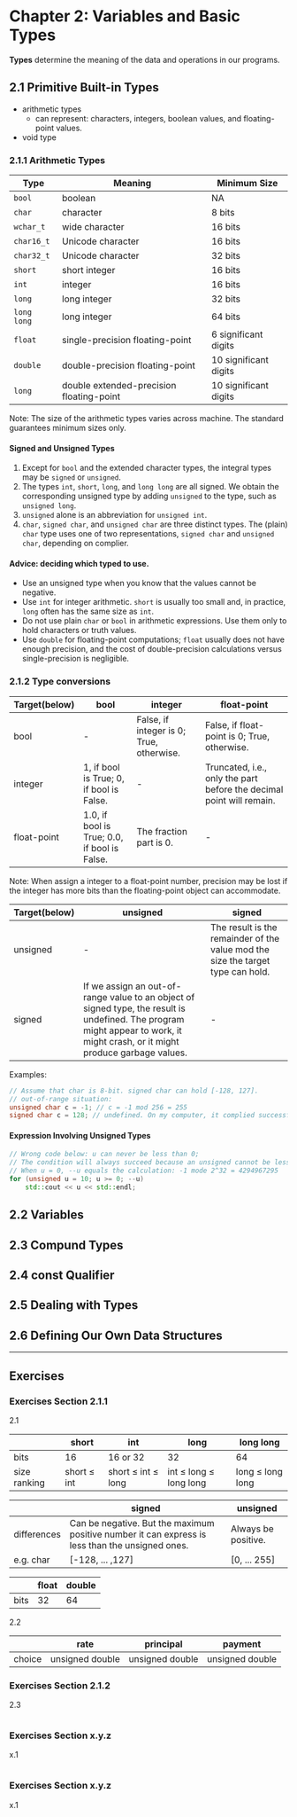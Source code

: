 # Chapter 2: Variables and Basic Types

**Types** determine the meaning of the data and operations in our programs.

## 2.1 Primitive Built-in Types

- arithmetic types
  - can represent: characters, integers, boolean values, and floating-point values.
- void type

### 2.1.1 Arithmetic Types

| Type        | Meaning                                  | Minimum Size          |
| ----------- | ---------------------------------------- | --------------------- |
| `bool`      | boolean                                  | NA                    |
| `char`      | character                                | 8 bits                |
| `wchar_t`   | wide character                           | 16 bits               |
| `char16_t`  | Unicode character                        | 16 bits               |
| `char32_t`  | Unicode character                        | 32 bits               |
| `short`     | short integer                            | 16 bits               |
| `int`       | integer                                  | 16 bits               |
| `long`      | long integer                             | 32 bits               |
| `long long` | long integer                             | 64 bits               |
| `float`     | single-precision floating-point          | 6 significant digits  |
| `double`    | double-precision floating-point          | 10 significant digits |
| `long`      | double extended-precision floating-point | 10 significant digits |

Note: The size of the arithmetic types varies across machine. The standard guarantees minimum sizes only.

#### Signed and Unsigned Types

1. Except for `bool` and the extended character types, the integral types may be `signed` or `unsigned`.
2. The types `int`, `short`, `long`, and `long long` are all signed. We obtain the corresponding unsigned type by adding `unsigned` to the type, such as `unsigned long`.
3. `unsigned` alone is an abbreviation for `unsigned int`.
4. `char`, `signed char`, and `unsigned char` are three distinct types. The (plain) `char` type uses one of two representations, `signed char` and `unsigned char`, depending on complier.

#### Advice: deciding which typed to use.

- Use an unsigned type when you know that the values cannot be negative.
- Use `int` for integer arithmetic. `short` is usually too small and, in practice, `long` often has the same size as `int`.
- Do not use plain `char` or `bool` in arithmetic expressions. Use them only to hold characters or truth values.
- Use `double` for floating-point computations; `float` usually does not have enough precision, and the cost of double-precision calculations versus single-precision is negligible.

### 2.1.2 Type conversions

| Target(below) | bool                                         | integer                                  | float-point                                                  |
| ------------- | -------------------------------------------- | ---------------------------------------- | ------------------------------------------------------------ |
| bool          | -                                            | False, if integer is 0; True, otherwise. | False, if float-point is 0; True, otherwise.                 |
| integer       | 1, if bool is True; 0, if bool is False.     | -                                        | Truncated, i.e., only the part before the decimal point will remain. |
| float-point   | 1.0, if bool is True; 0.0, if bool is False. | The fraction part is 0.                  | -                                                            |

Note: When assign a integer to a float-point number, precision may be lost if the integer has more bits than the floating-point object can accommodate.

| Target(below) | unsigned                                                     | signed                                                       |
| ------------- | ------------------------------------------------------------ | ------------------------------------------------------------ |
| unsigned      | -                                                            | The result is the remainder of the value mod the size the target type can hold. |
| signed        | If we assign an out-of-range value to an object of signed type, the result is undefined. The program might appear to work, it might crash, or it might produce garbage values. | -                                                            |

Examples:

```c++
// Assume that char is 8-bit. signed char can hold [-128, 127].
// out-of-range situation:
unsigned char c = -1; // c = -1 mod 256 = 255
signed char c = 128; // undefined. On my computer, it complied successfully, but printing €.
```

#### Expression Involving Unsigned Types

```c++
// Wrong code below: u can never be less than 0; 
// The condition will always succeed because an unsigned cannot be less than zero.
// When u = 0, --u equals the calculation: -1 mode 2^32 = 4294967295
for (unsigned u = 10; u >= 0; --u)
	std::cout << u << std::endl;
```



## 2.2 Variables

## 2.3 Compund Types

## 2.4 const Qualifier

## 2.5 Dealing with  Types

## 2.6 Defining Our Own Data Structures



---

##  Exercises

### Exercises Section 2.1.1

2.1

|              | short       | int                | long                   | long long        |
| ------------ | ----------- | ------------------ | ---------------------- | ---------------- |
| bits         | 16          | 16 or 32           | 32                     | 64               |
| size ranking | short ≤ int | short ≤ int ≤ long | int ≤ long ≤ long long | long ≤ long long |

|             | signed                                                       | unsigned            |
| ----------- | ------------------------------------------------------------ | ------------------- |
| differences | Can be negative. But the maximum positive number it can express is less than the unsigned ones. | Always be positive. |
| e.g. char   | [-128, ... ,127]                                             | [0, ... 255]        |

|      | float | double |
| ---- | ----- | ------ |
| bits | 32    | 64     |

2.2

|        | rate            | principal       | payment         |
| ------ | --------------- | --------------- | --------------- |
| choice | unsigned double | unsigned double | unsigned double |



### Exercises Section 2.1.2

2.3

```powershell
```

### Exercises Section x.y.z

x.1

```powershell

```

### Exercises Section x.y.z

x.1

```powershell

```

